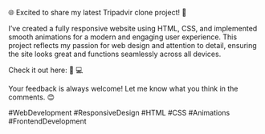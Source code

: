 🌐 Excited to share my latest Tripadvir clone project! 🚀

I’ve created a fully responsive website using HTML, CSS, and implemented smooth animations for a modern and engaging user experience. This project reflects my passion for web design and attention to detail, ensuring the site looks great and functions seamlessly across all devices.

Check it out here:
🔗 
💻 

Your feedback is always welcome! Let me know what you think in the comments. 😊

#WebDevelopment #ResponsiveDesign #HTML #CSS #Animations #FrontendDevelopment
